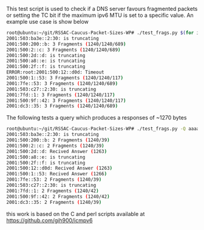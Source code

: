 This test script is used to check if a DNS server favours fragmented packets or setting the TC bit if the maximum ipv6 MTU is set to a specific value.  An example use case is show below


```bash
root@ubuntu:~/git/RSSAC-Caucus-Packet-Sizes-WP# ./test_frags.py $(for i in {a..m}; do dig +short aaaa ${i}.root-servers.net ; done)
2001:503:ba3e::2:30: is truncating
2001:500:200::b: 3 Fragments (1240/1240/689)
2001:500:2::c: 3 Fragments (1240/1240/689)
2001:500:2d::d: is truncating
2001:500:a8::e: is truncating
2001:500:2f::f: is truncating
ERROR:root:2001:500:12::d0d: Timeout
2001:500:1::53: 3 Fragments (1240/1240/117)
2001:7fe::53: 3 Fragments (1240/1240/689)
2001:503:c27::2:30: is truncating
2001:7fd::1: 3 Fragments (1240/1240/117)
2001:500:9f::42: 3 Fragments (1240/1240/117)
2001:dc3::35: 3 Fragments (1240/1240/689)
```

The following tests a query which produces a responses of ~1270 bytes
```bash
root@ubuntu:~/git/RSSAC-Caucus-Packet-Sizes-WP# ./test_frags.py -Q aaaaaaaaaaaaaaaaaaaaaaaaaaaaaaaaaaaaaaaaaaaaaaaaaaaaaaaaaaaaaaa.aaaaaaaaaaaaaaaaaaaaaaaaaaaaaaaaaaaaaaaaaaaaaaaaaaaaaaaaaaaaaaa.aaaaaaaaaaaaaaaaaaaaaaaaaaaaaaaaaaaaaaaaaaaaaaaaaaaaaaaaaaaaaaa.aaaaaaaaaaaaaaaaaaaaaaaaaaaaaaaaaaaaaaaaaaaaaaaaa. $(for i in {a..m}; do dig +short aaaa ${i}.root-servers.net ; done)
2001:503:ba3e::2:30: is truncating
2001:500:200::b: 2 Fragments (1240/39)
2001:500:2::c: 2 Fragments (1240/39)
2001:500:2d::d: Recived Answer (1263)
2001:500:a8::e: is truncating
2001:500:2f::f: is truncating
2001:500:12::d0d: Recived Answer (1263)
2001:500:1::53: Recived Answer (1266)
2001:7fe::53: 2 Fragments (1240/39)
2001:503:c27::2:30: is truncating
2001:7fd::1: 2 Fragments (1240/42)
2001:500:9f::42: 2 Fragments (1240/42)
2001:dc3::35: 2 Fragments (1240/39)
```

this work is based on the C and perl scripts available at https://github.com/gih900/icmpv6
